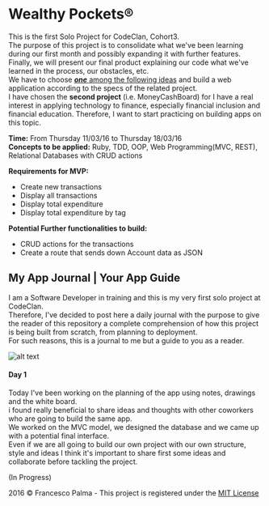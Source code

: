# Wealthy Pockets®
This is the first Solo Project for CodeClan, Cohort3.  
The purpose of this project is to consolidate what we've been learning during our first month and possibly expanding it with further features.  
Finally, we will present our final product explaining our code what we've learned in the process, our obstacles, etc.  
We have to choose [_**one**_ among the following ideas](https://github.com/FrancescoPalma/CodeClan_Assignment_1/blob/master/projects.md) and build a web application according to the specs of the related project.  
I have chosen the **second project** (i.e. MoneyCashBoard) for I have a real interest in applying technology to finance, especially financial inclusion and financial education. Therefore, I want to start practicing on building apps on this topic.  

**Time:** From Thursday 11/03/16 to Thursday 18/03/16  
**Concepts to be applied:** Ruby, TDD, OOP, Web Programming(MVC, REST), Relational Databases with CRUD actions  
  
**Requirements for MVP:**  
- Create new transactions  
- Display all transactions  
- Display total expenditure  
- Display total expenditure by tag  
  
**Potential Further functionalities to build:**  
- CRUD actions for the transactions  
- Create a route that sends down Account data as JSON  
  
## My App Journal | Your App Guide  
I am a Software Developer in training and this is my very first solo project at CodeClan.  
Therefore, I've decided to post here a daily journal with the purpose to give the reader of this repository a complete comprehension of how this project is being built from scratch, from planning to deployment.  
For such reasons, this is a journal to me but a guide to you as a reader.  
  
![alt text](http://cdn-media-2.lifehack.org/wp-content/files/2015/07/Learning-Quotes-16-of-16.jpg)  
  
#### Day 1  
Today I've been working on the planning of the app using notes, drawings and the white board.  
i found really beneficial to share ideas and thoughts with other coworkers who are going to build the same app.  
We worked on the MVC model, we designed the database and we came up with a potential final interface.  
Even if we are all going to build our own project with our own structure, style and ideas I think it's important to share first some ideas and collaborate before tackling the project.  
  
(In Progress)
  
2016 © Francesco Palma - This project is registered under the [MIT License](https://github.com/FrancescoPalma/CodeClan_Assignment_1/blob/master/License)
